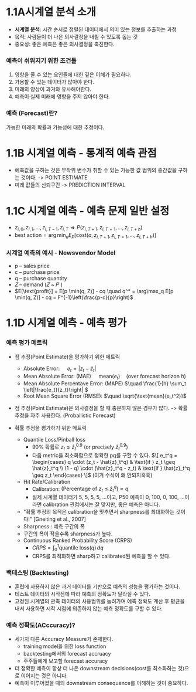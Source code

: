 # 1.1A시계열 분석 소개
- **시계열 분석**: 시간 순서로 정렬된 데이터에서 의미 있는 정보를 추출하는 과정
- 목적: 사람들이 더 나은 의사결정을 내릴 수 있도록 돕는 것
- 중요성: 좋은 예측은 좋은 의사결정을 촉진한다.

### 예측이 쉬워지기 위한 조건들
1. 영향을 줄 수 있는 요인들에 대한 깊은 이해가 필요하다.
2. 가용할 수 있는 데이터가 많아야 한다.
3. 미래의 양상이 과거와 유사해야한다.
4. 예측이 실제 미래에 영향을 주지 않아야 한다.

### 예측 (Forecast)란?
가능한 미래의 확률과 가능성에 대한 추정이다.

# 1.1B 시계열 예측 - 통계적 예측 관점
- 예측값을 구하는 것은 무작위 변수가 취할 수 있는 가능한 값 범위의 중간값을 구하는 것이다.  -> POINT ESTIMATE
- 미래 값들의 신뢰구간 -> PREDICTION INTERVAL

# 1.1C 시계열 예측 - 예측 문제 일반 설정
- $z_{i,0}, z_{i,1}, \ldots, z_{i,T-1}, z_{i,T} \Rightarrow P(z_{i,T+1}, z_{i,T=1}, \ldots, z_{i,T+h})$
- $\text{best action} = \arg\min_{a} E_P \left[ \text{cost}(a, z_{i,T+1}, z_{i,T=1}, \ldots, z_{i,T+h}) \right]$

### 시계열 예측의 예시 - Newsvendor Model
- p – sales price
- c – purchase price
- q  – purchase quantity
- 𝑍 – demand  (𝑍 ~ 𝑃 )
- $E[\text{profit}] = E[p \min(q, Z)] - cq \quad q^* = \arg\max_q E[p \min(q, Z)] - cq = F^{-1}\left(\frac{p-c}{p}\right)$


# 1.1D 시계열 예측 - 예측 평가
### 예측 평가 메트릭
 - 점 추정(Point Estimate)을 평가하기 위한 메트릭
   - Absolute Error: $\quad e_t = |z_t - \hat{z}_t|$
   - Mean Absolute Error: (MAE) $\quad \text{mean}(e_t) \quad (\text{over forecast horizon } h)$
   - Mean Absolute Percentave Error: (MAPE) $\quad \frac{1}{h} \sum_t \left|\frac{e_t}{z_t}\right|
\$
   - Root Mean Square Error (RMSE): $\quad \sqrt{\text{mean}(e_t^2)}$
 - 점 추정(Point Estimate)은 의사결정을 할 때 충분하지 않은 경우가 많다. -> 확률 추정을 자주 사용한다. (Probailistic Forecast)

- 확률 추정을 평가하기 위한 메트릭
  - Quantile Loss/Pinball loss
    - 90% 확률로 $z_t \leq \hat{z}_t^{0.9}$ (or precisely $\hat{z}_t^{0.9}$)
    - 다음 metric을 최소화함으로 정확한 pq를 구할 수 있다.
     $\[ e_t^q = \begin{cases} q \cdot (z_t - \hat{z}_t^q) & \text{if } z_t \geq \hat{z}_t^q \\ (1 - q) \cdot (\hat{z}_t^q - z_t) & \text{if } \hat{z}_t^q \geq z_t \end{cases} \]$ (이거 수식이 왜 안되지흑흑)
   - Hit Rate/Calibration
     - 	Calibration: $(\text{Percentage of } z_t \leq \hat{z}_t^q) \approx q$
     - 	실제 시계열 데이터가 5, 5, 5, 5, ...이고, P50 예측이 0, 100, 0, 100, ...이라면 calibration 관점에서는 잘 맞지만, 좋은 예측은 아니다. 
  - "확률 추정의 목적은 calibration을 맞추면서 sharpness를 최대화하는 것이다!" [Gneiting et al., 2007]
  - Sharpness : 예측 구간의 폭
   - 구간의 폭이 작을수록 sharpness가 높다.
  - Continuous Ranked Probability Score (CRPS)
     - $CRPS = \int_{0}^{1} \text{quantile loss}(q) \, dq$
     - CRPS를 최적화하면 sharp하고 calibrated된 예측을 할 수 있다.


### 백테스팅 (Backtesting)
- 훈련에 사용하지 않은 과거 데이터를 기반으로 예측의 성능을 평가하는 것이다.
- 테스트 데이터의 시작점에 따라 예측의 정확도가 달라질 수 있다.
- 고정된 시계열의 관측 데이터의 사용범위를 늘려가며 예측 정확도 계산 후 평균을 내서 사용하면 시작 시점에 의존하지 않는 예측 정확도를 구할 수 있다.


### 예측 정확도(ACccuracy)?
- 세가지 다른 Accuracy Measure가 존재한다.
  - training model을 위한 loss function
  - backtesting에서의 forecast accruacy
  - 주주들에게 보고할 forecast accuracy
- 더 정확한 예측이 항상 더 나은 downstream decisions(cost를 최소화하는 것)으로 이어지는 것은 아니다.
- 예측이 이루어졌을 때의 downstream consequence를 이해하는 것이 중요하다. 

